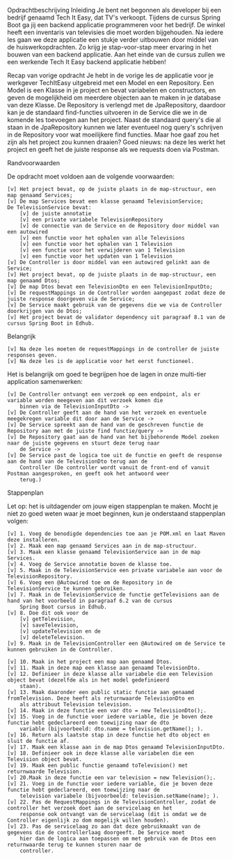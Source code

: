 Opdrachtbeschrijving
Inleiding
Je bent net begonnen als developer bij een bedrijf genaamd Tech It Easy, dat TV's verkoopt. Tijdens de cursus 
Spring Boot ga jij een backend applicatie programmeren voor het bedrijf. De winkel heeft een inventaris van televisies 
die moet worden bijgehouden. Na iedere les gaan we deze applicatie een stukje verder uitbouwen door middel van de
huiswerkopdrachten. Zo krijg je stap-voor-stap meer ervaring in het bouwen van een backend applicatie. Aan het einde 
van de cursus zullen we een werkende Tech It Easy backend applicatie hebben!

Recap van vorige opdracht
Je hebt in de vorige les de applicatie voor je werkgever TechItEasy uitgebreid met een Model en een Repository. 
Een Model is een Klasse in je project en bevat variabelen en constructors, en geven de mogelijkheid om meerdere 
objecten aan te maken in je database van deze Klasse. De Repository is verlengd met de JpaRepository, daardoor kan 
je de standaard find-functies uitvoeren in de Service die we in de komende les toevoegen aan het project. Naast de 
standaard query's die al staan in de JpaRepository kunnen we later eventueel nog query's schrijven in de Repository 
voor wat moeilijkere find functies. Maar hoe gaaf zou het zijn als het project zou kunnen draaien? Goed nieuws: na deze 
les werkt het project en geeft het de juiste response als we requests doen via Postman.

Randvoorwaarden

De opdracht moet voldoen aan de volgende voorwaarden:

    [v] Het project bevat, op de juiste plaats in de map-structuur, een map genaamd Services;
    [v] De map Services bevat een klasse genaamd TelevisionService;
    De TelevisionService bevat:
        [v] de juiste annotatie
        [v] een private variabele TelevisionRepository
        [v] de connectie van de Service en de Repository door middel van een autowired
        [v] een functie voor het ophalen van alle Televisions
        [v] een functie voor het ophalen van 1 Television
        [v] een functie voor het verwijderen van 1 Television
        [v] een functie voor het updaten van 1 Television
    [v] De Controller is door middel van een autowired gelinkt aan de Service;
    [v] Het project bevat, op de juiste plaats in de map-structuur, een map genaamd Dtos;
    [v] De map Dtos bevat een TelevisionDto en een TelevisionInputDto;
    [v] De requestMappings in de Controller worden aangepast zodat deze de juiste response doorgeven via de Service;
    [v] De Service maakt gebruik van de gegevens die we via de Controller doorkrijgen van de Dtos;
    [v] Het project bevat de validator dependency uit paragraaf 8.1 van de cursus Spring Boot in Edhub.

Belangrijk

    [v] Na deze les moeten de requestMappings in de controller de juiste responses geven.
    [v] Na deze les is de applicatie voor het eerst functioneel.

Het is belangrijk om goed te begrijpen hoe de lagen in onze multi-tier application samenwerken:

    [v] De Controller ontvangt een verzoek op een endpoint, als er variable worden meegeven aan dit verzoek komen die 
        binnen via de TelevisionInputDto ->
    [v] De Controller geeft aan de hand van het verzoek en eventuele meegekregen variable dit door aan de Service ->
    [v] De Service spreekt aan de hand van de geschreven functie de Repository aan met de juiste find functie/query ->
    [v] De Repository gaat aan de hand van het bijbehorende Model zoeken naar de juiste gegevens en stuurt deze terug naar 
        de Service ->
    [v] De Service past de logica toe uit de functie en geeft de response aan de hand van de TelevisionDto terug aan de 
        Controller (De controller wordt vanuit de front-end of vanuit Postman aangesproken, en geeft ook het antwoord weer
        terug.)

Stappenplan

Let op: het is uitdagender om jouw eigen stappenplan te maken. Mocht je niet zo goed weten waar je moet beginnen, kun 
je onderstaand stappenplan volgen:

    [v] 1. Voeg de benodigde dependencies toe aan je POM.xml en laat Maven deze installeren.
    [v] 2. Maak een map genaamd Services aan in de map-structuur.
    [v] 3. Maak een klasse genaamd TelevisionService aan in de map Services.
    [v] 4. Voeg de Service annotatie boven de klasse toe.
    [v] 5. Maak in de TelevisionService een private variabele aan voor de TelevisionRepository.
    [v] 6. Voeg een @Autowired toe om de Repository in de TelevisionService te kunnen gebruiken.
    [v] 7. Maak in de TelevisionService de functie getTelevisions aan de hand van het voorbeeld in paragraaf 6.2 van de cursus
        Spring Boot cursus in Edhub.
    [v] 8. Doe dit ook voor de 
        [v] getTelevision, 
        [v] saveTelevision, 
        [v] updateTelevision en de 
        [v] deleteTelevision.
    [v] 9. Maak in de TelevisionController een @Autowired om de Service te kunnen gebruiken in de Controller.

    [v] 10. Maak in het project een map aan genaamd Dtos.
    [v] 11. Maak in deze map een klasse aan genaamd TelevisionDto.
    [v] 12. Definieer in deze klasse alle variabele die een Television object bevat (dezelfde als in het model gedefinieerd 
        staan).
    [v] 13. Maak daaronder een public static functie aan genaamd fromTelevision. Deze heeft als returnwaarde TelevisionDto en 
        als attribuut Television television.
    [v] 14. Maak in deze functie een var dto = new TelevisionDto();.
    [v] 15. Voeg in de functie voor iedere variable, die je boven deze functie hebt gedeclareerd een toewijzing naar de dto 
        variable (bijvoorbeeld: dto.name = television.getName(); ).
    [v] 16. Return als laatste stap in deze functie het dto object en sluit de functie af.
    [v] 17. Maak een klasse aan in de map Dtos genaamd TelevisionInputDto.
    [v] 18. Definieer ook in deze klasse alle variabelen die een Television object bevat.
    [v] 19. Maak een public functie genaamd toTelevision() met returnwaarde Television.
    [v] 20.Maak in deze functie een var television = new Television();.
    [v] 21. Voeg in de functie voor iedere variable, die je boven deze functie hebt gedeclareerd, een toewijzing naar de 
        television variabele (bijvoorbeeld: television.setName(name); ).
    [v] 22. Pas de RequestMappings in de TelevisionController, zodat de controller het verzoek doet aan de servicelaag en het
        response ook ontvangt van de servicelaag (dit is omdat we de Controller eigenlijk zo dom mogelijk willen houden).
    [v] 23. Pas de servicelaag zo aan dat deze gebruikmaakt van de gegevens die de controllerlaag doorgeeft. De Service moet
        hier dan de logica aan toepassen om met gebruik van de Dtos een returnwaarde terug te kunnen sturen naar de 
        controller.